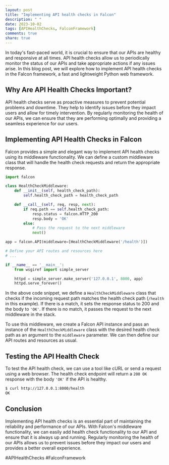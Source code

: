 ```yaml
---
layout: post
title: "Implementing API health checks in Falcon"
description: " "
date: 2023-10-02
tags: [APIHealthChecks, FalconFramework]
comments: true
share: true
---
```


In today's fast-paced world, it is crucial to ensure that our APIs are healthy and responsive at all times. API health checks allow us to periodically monitor the status of our APIs and take appropriate actions if any issues arise. In this blog post, we will explore how to implement API health checks in the Falcon framework, a fast and lightweight Python web framework.

## Why Are API Health Checks Important?

API health checks serve as proactive measures to prevent potential problems and downtime. They help to identify issues before they impact users and allow for timely intervention. By regularly monitoring the health of our APIs, we can ensure that they are performing optimally and providing a seamless experience for our users.

## Implementing API Health Checks in Falcon

Falcon provides a simple and elegant way to implement API health checks using its middleware functionality. We can define a custom middleware class that will handle the health check requests and return the appropriate response.

```python
import falcon

class HealthCheckMiddleware:
    def __init__(self, health_check_path):
        self.health_check_path = health_check_path

    def __call__(self, req, resp, next):
        if req.path == self.health_check_path:
            resp.status = falcon.HTTP_200
            resp.body = 'OK'
        else:
            # Pass the request to the next middleware
            next()

app = falcon.API(middleware=[HealthCheckMiddleware('/health')])

# Define your API routes and resources here
# ...

if __name__ == '__main__':
    from wsgiref import simple_server

    httpd = simple_server.make_server('127.0.0.1', 8000, app)
    httpd.serve_forever()
```

In the above code snippet, we define a `HealthCheckMiddleware` class that checks if the incoming request path matches the health check path (`/health` in this example). If there is a match, it sets the response status to 200 and the body to `'OK'`. If there is no match, it passes the request to the next middleware in the stack.

To use this middleware, we create a Falcon API instance and pass an instance of the `HealthCheckMiddleware` class with the desired health check path as an argument to the `middleware` parameter. We can then define our API routes and resources as usual.

## Testing the API Health Check

To test the API health check, we can use a tool like cURL or send a request using a web browser. The health check endpoint will return a `200 OK` response with the body `'OK'` if the API is healthy.

```bash
$ curl http://127.0.0.1:8000/health
OK
```

## Conclusion

Implementing API health checks is an essential part of maintaining the reliability and performance of our APIs. With Falcon's middleware functionality, we can easily add health check functionality to our API and ensure that it is always up and running. Regularly monitoring the health of our APIs allows us to prevent issues before they impact our users and provides a better overall experience.

#APIHealthChecks #FalconFramework
